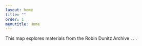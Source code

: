 ```yaml
---
layout: home
title: ""
order: 1
menutitle: Home
---
```


This map explores materials from the Robin Dunitz Archive . . .
